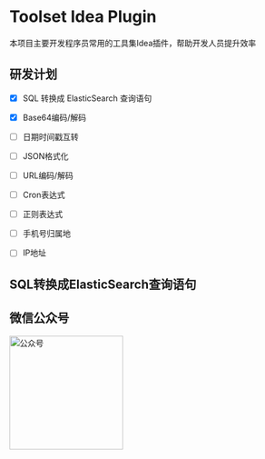 # Toolset Idea Plugin
本项目主要开发程序员常用的工具集Idea插件，帮助开发人员提升效率

## 研发计划
- [x] SQL 转换成 ElasticSearch 查询语句
- [x] Base64编码/解码
- [ ] 日期时间戳互转
- [ ] JSON格式化
- [ ] URL编码/解码
- [ ] Cron表达式
- [ ] 正则表达式
- [ ] 手机号归属地
- [ ] IP地址


## SQL转换成ElasticSearch查询语句



## 微信公众号
<img width="200" src="https://raw.githubusercontent.com/silently9527/JavaCore/master/imgs/gonzhonghao.png" alt="公众号">
